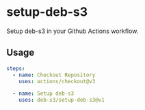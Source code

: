 # setup-deb-s3

Setup deb-s3 in your Github Actions workflow.

## Usage

```yaml
steps:
  - name: Checkout Repository
    uses: actions/checkout@v3

  - name: Setup deb-s3
    uses: deb-s3/setup-deb-s3@v1
```
